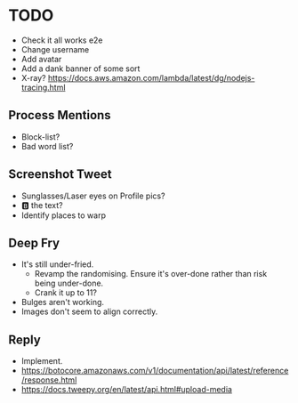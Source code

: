 # TODO

- Check it all works e2e
- Change username
- Add avatar
- Add a dank banner of some sort
- X-ray? https://docs.aws.amazon.com/lambda/latest/dg/nodejs-tracing.html

## Process Mentions

- Block-list?
- Bad word list?

## Screenshot Tweet

- Sunglasses/Laser eyes on Profile pics?
- 🅱️ the text?
- Identify places to warp

## Deep Fry

- It's still under-fried.
  - Revamp the randomising. Ensure it's over-done rather than risk being under-done.
  - Crank it up to 11?
- Bulges aren't working.
- Images don't seem to align correctly.

## Reply

- Implement.
- https://botocore.amazonaws.com/v1/documentation/api/latest/reference/response.html
- https://docs.tweepy.org/en/latest/api.html#upload-media

